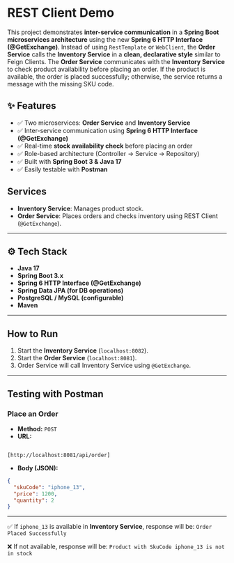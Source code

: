 # REST Client Demo

This project demonstrates **inter-service communication** in a **Spring Boot microservices architecture** using the new **Spring 6 HTTP Interface (@GetExchange)**.  Instead of using `RestTemplate` or `WebClient`, the **Order Service** calls the **Inventory Service** in a **clean, declarative style** similar to Feign Clients.
The **Order Service** communicates with the **Inventory Service** to check product availability before placing an order.  If the product is available, the order is placed successfully; otherwise, the service returns a message with the missing SKU code.


## ✨ Features
- ✅ Two microservices: **Order Service** and **Inventory Service**  
- ✅ Inter-service communication using **Spring 6 HTTP Interface (@GetExchange)**  
- ✅ Real-time **stock availability check** before placing an order  
- ✅ Role-based architecture (Controller → Service → Repository)  
- ✅ Built with **Spring Boot 3 & Java 17**  
- ✅ Easily testable with **Postman**
  
## Services
- **Inventory Service**: Manages product stock.
- **Order Service**: Places orders and checks inventory using REST Client (`@GetExchange`).

---
## ⚙️ Tech Stack
- **Java 17**
- **Spring Boot 3.x**
- **Spring 6 HTTP Interface (@GetExchange)**
- **Spring Data JPA (for DB operations)**
- **PostgreSQL / MySQL (configurable)**
- **Maven**

---

## How to Run
1. Start the **Inventory Service** (`localhost:8082`).
2. Start the **Order Service** (`localhost:8081`).
3. Order Service will call Inventory Service using `@GetExchange`.

---

## Testing with Postman

### Place an Order
- **Method:** `POST`  
- **URL:**  
````

[http://localhost:8081/api/order]

````
- **Body (JSON):**
```json
{
  "skuCode": "iphone_13",
  "price": 1200,
  "quantity": 2
}
````

---

✅ If `iphone_13` is available in **Inventory Service**, response will be:
`Order Placed Successfully`

❌ If not available, response will be:
`Product with SkuCode iphone_13 is not in stock`

